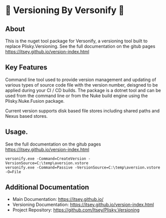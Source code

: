 # 💖 Versioning By Versonify 💖


## About

This is the nuget tool package for Versonify, a versioning tool built to replace Plisky.Versioning.  See the full documentation on the gitub pages https://itsey.github.io/version-index.html

## Key Features

Command line tool used to provide version management and updating of various types of source code file with the version number, deisgned to be applied during your CI / CD builds.   The package is a dotnet tool and can be used from the command line or from the Nuke build engine using the Plisky.Nuke.Fusion package.

Current version supports disk based file stores including shared paths and Nexus based stores.

## Usage.


 See the full documentation on the gitub pages https://itsey.github.io/version-index.html
 
 ```Code
versonify.exe -Command=CreateVersion -VersionSource=C:\temp\aversion.vstore
versonify.exe -Command=Passive -VersionSource=C:\temp\aversion.vstore -O=File
 ```
 
 ## Additional Documentation
 
 * Main Documentation: https://itsey.github.io/
 * Versioning Documentation: https://itsey.github.io/version-index.html
 * Project Repository: https://github.com/Itsey/Plisky.Versioning
 
 
 
 